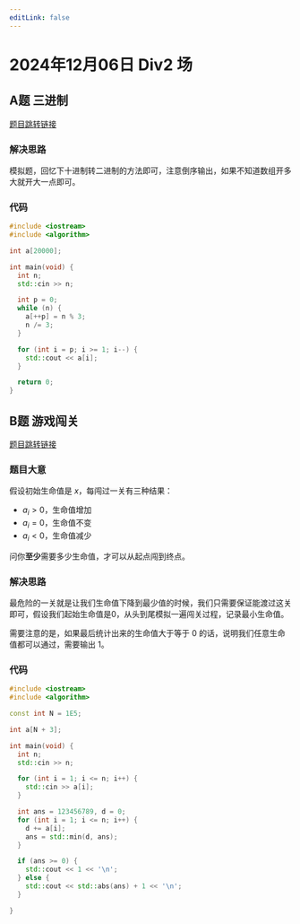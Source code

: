 ```yaml
---
editLink: false 
---
```

# 2024年12月06日 Div2 场



## A题 三进制

[题目跳转链接](http://106.55.247.18/p/P654)

### 解决思路

模拟题，回忆下十进制转二进制的方法即可，注意倒序输出，如果不知道数组开多大就开大一点即可。

### 代码

```cpp
#include <iostream>
#include <algorithm>

int a[20000];

int main(void) {
  int n;
  std::cin >> n;

  int p = 0;
  while (n) {
    a[++p] = n % 3;
    n /= 3;
  }

  for (int i = p; i >= 1; i--) {
    std::cout << a[i];
  }

  return 0;
}
```

## B题 游戏闯关

[题目跳转链接](http://106.55.247.18/p/P981)

### 题目大意

假设初始生命值是 $x$，每闯过一关有三种结果：
- $a_i > 0$，生命值增加
- $a_i = 0$，生命值不变
- $a_i < 0$，生命值减少

问你**至少**需要多少生命值，才可以从起点闯到终点。

### 解决思路

最危险的一关就是让我们生命值下降到最少值的时候，我们只需要保证能渡过这关即可，假设我们起始生命值是0，从头到尾模拟一遍闯关过程，记录最小生命值。

需要注意的是，如果最后统计出来的生命值大于等于 $0$ 的话，说明我们任意生命值都可以通过，需要输出 $1$。

### 代码

```cpp
#include <iostream>
#include <algorithm>

const int N = 1E5;

int a[N + 3];

int main(void) {
  int n;
  std::cin >> n;

  for (int i = 1; i <= n; i++) {
    std::cin >> a[i];
  }

  int ans = 123456789, d = 0;
  for (int i = 1; i <= n; i++) {
    d += a[i];
    ans = std::min(d, ans);
  }

  if (ans >= 0) {
    std::cout << 1 << '\n';
  } else {
    std::cout << std::abs(ans) + 1 << '\n';
  }

}
```